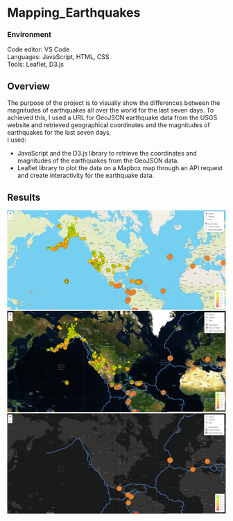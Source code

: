 # Mapping_Earthquakes

### Environment
Code editor: VS Code  
Languages: JavaScript, HTML, CSS  
Tools: Leaflet, D3.js

## Overview
The purpose of the project is to visually show the differences between the magnitudes of earthquakes all over the world for the last seven days.
To achieved this, I used a URL for GeoJSON earthquake data from the USGS website and retrieved geographical coordinates and the magnitudes of earthquakes for the last seven days.  
I used:  
- JavaScript and the D3.js library to retrieve the coordinates and magnitudes of the earthquakes from the GeoJSON data.  
- Leaflet library to plot the data on a Mapbox map through an API request and create interactivity for the earthquake data.  
 
## Results
![Streets View](https://github.com/MarcoFernandez14/Mapping_Earthquakes/blob/main/Resources/Streets.png)
![Satellite View](https://github.com/MarcoFernandez14/Mapping_Earthquakes/blob/main/Resources/Satellite.png)
![Dark View](https://github.com/MarcoFernandez14/Mapping_Earthquakes/blob/main/Resources/Dark.png)

